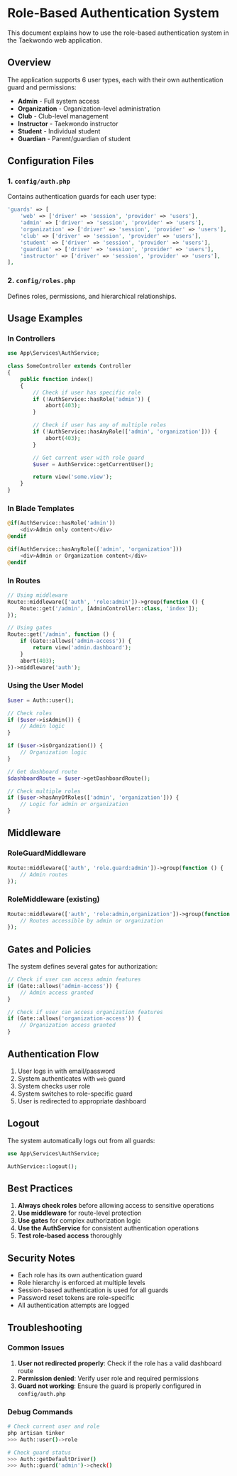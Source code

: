 # Role-Based Authentication System

This document explains how to use the role-based authentication system in the Taekwondo web application.

## Overview

The application supports 6 user types, each with their own authentication guard and permissions:

-   **Admin** - Full system access
-   **Organization** - Organization-level administration
-   **Club** - Club-level management
-   **Instructor** - Taekwondo instructor
-   **Student** - Individual student
-   **Guardian** - Parent/guardian of student

## Configuration Files

### 1. `config/auth.php`

Contains authentication guards for each user type:

```php
'guards' => [
    'web' => ['driver' => 'session', 'provider' => 'users'],
    'admin' => ['driver' => 'session', 'provider' => 'users'],
    'organization' => ['driver' => 'session', 'provider' => 'users'],
    'club' => ['driver' => 'session', 'provider' => 'users'],
    'student' => ['driver' => 'session', 'provider' => 'users'],
    'guardian' => ['driver' => 'session', 'provider' => 'users'],
    'instructor' => ['driver' => 'session', 'provider' => 'users'],
],
```

### 2. `config/roles.php`

Defines roles, permissions, and hierarchical relationships.

## Usage Examples

### In Controllers

```php
use App\Services\AuthService;

class SomeController extends Controller
{
    public function index()
    {
        // Check if user has specific role
        if (!AuthService::hasRole('admin')) {
            abort(403);
        }

        // Check if user has any of multiple roles
        if (!AuthService::hasAnyRole(['admin', 'organization'])) {
            abort(403);
        }

        // Get current user with role guard
        $user = AuthService::getCurrentUser();

        return view('some.view');
    }
}
```

### In Blade Templates

```php
@if(AuthService::hasRole('admin'))
    <div>Admin only content</div>
@endif

@if(AuthService::hasAnyRole(['admin', 'organization']))
    <div>Admin or Organization content</div>
@endif
```

### In Routes

```php
// Using middleware
Route::middleware(['auth', 'role:admin'])->group(function () {
    Route::get('/admin', [AdminController::class, 'index']);
});

// Using gates
Route::get('/admin', function () {
    if (Gate::allows('admin-access')) {
        return view('admin.dashboard');
    }
    abort(403);
})->middleware('auth');
```

### Using the User Model

```php
$user = Auth::user();

// Check roles
if ($user->isAdmin()) {
    // Admin logic
}

if ($user->isOrganization()) {
    // Organization logic
}

// Get dashboard route
$dashboardRoute = $user->getDashboardRoute();

// Check multiple roles
if ($user->hasAnyOfRoles(['admin', 'organization'])) {
    // Logic for admin or organization
}
```

## Middleware

### RoleGuardMiddleware

```php
Route::middleware(['auth', 'role.guard:admin'])->group(function () {
    // Admin routes
});
```

### RoleMiddleware (existing)

```php
Route::middleware(['auth', 'role:admin,organization'])->group(function () {
    // Routes accessible by admin or organization
});
```

## Gates and Policies

The system defines several gates for authorization:

```php
// Check if user can access admin features
if (Gate::allows('admin-access')) {
    // Admin access granted
}

// Check if user can access organization features
if (Gate::allows('organization-access')) {
    // Organization access granted
}
```

## Authentication Flow

1. User logs in with email/password
2. System authenticates with `web` guard
3. System checks user role
4. System switches to role-specific guard
5. User is redirected to appropriate dashboard

## Logout

The system automatically logs out from all guards:

```php
use App\Services\AuthService;

AuthService::logout();
```

## Best Practices

1. **Always check roles** before allowing access to sensitive operations
2. **Use middleware** for route-level protection
3. **Use gates** for complex authorization logic
4. **Use the AuthService** for consistent authentication operations
5. **Test role-based access** thoroughly

## Security Notes

-   Each role has its own authentication guard
-   Role hierarchy is enforced at multiple levels
-   Session-based authentication is used for all guards
-   Password reset tokens are role-specific
-   All authentication attempts are logged

## Troubleshooting

### Common Issues

1. **User not redirected properly**: Check if the role has a valid dashboard route
2. **Permission denied**: Verify user role and required permissions
3. **Guard not working**: Ensure the guard is properly configured in `config/auth.php`

### Debug Commands

```bash
# Check current user and role
php artisan tinker
>>> Auth::user()->role

# Check guard status
>>> Auth::getDefaultDriver()
>>> Auth::guard('admin')->check()
```
